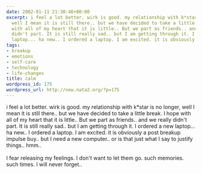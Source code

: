 ```yaml
---
date: 2002-01-11 21:30:46+00:00
excerpt: i feel a lot better. wirk is good. my relationship with k*star is no longer,
  well I mean it is still there.. but we have decided to take a little break. I hope
  with all of my heart that it is little.. But we part as friends.. and we really
  didn't part. It is still really sad.. but I am getting through it. I ordered a new
  laptop... ha new.. I ordered a laptop. I am excited. it is obviously a post...
tags:
- breakup
- emotions
- self-care
- technology
- life-changes
title: calm
wordpress_id: 175
wordpress_url: http://new.nata2.org/?p=175
---
```


i feel a lot better. wirk is good. my relationship with k*star is no longer, well I mean it is still there.. but we have decided to take a little break. I hope with all of my heart that it is little.. But we part as friends.. and we really didn't part. It is still really sad.. but I am getting through it. I ordered a new laptop... ha new.. I ordered a laptop. I am excited. it is obviously a post breakup impulse buy.. but I need a new computer.. or is that just what I say to justify things.. hmm..<br/><br/>
I fear releasing my feelings. I don't want to let them go. such memories. such times. I will never forget..